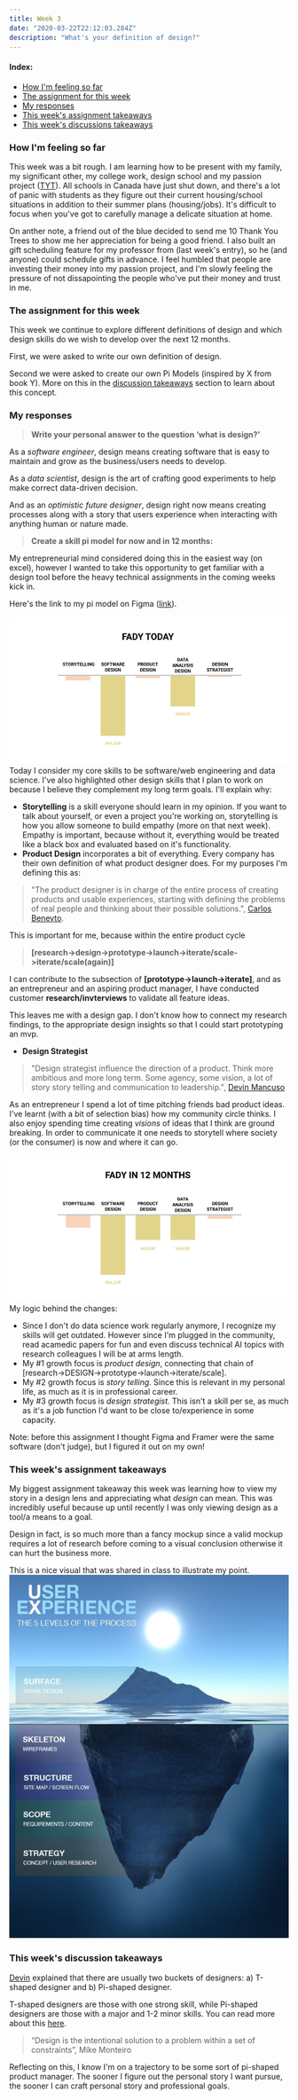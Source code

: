 ```yaml
---
title: Week 3
date: "2020-03-22T22:12:03.284Z"
description: "What's your definition of design?"
---
```


#### Index:

- [How I'm feeling so far](#howAmIfeeling)
- [The assignment for this week](#assignment)
- [My responses](#responses)
- [This week's assignment takeaways](#assignmentTakeaways)
- [This week's discussions takeaways](#discussionTakeaways)

### <a name="howAmIfeeling"></a> How I'm feeling so far

This week was a bit rough. I am learning how to be present with my family, my significant other, my college work, design school and my passion project ([TYT](https://thankyoutrees)). All schools in Canada have just shut down, and there's a lot of panic with students as they figure out their current housing/school situations in addition to their summer plans (housing/jobs). It's difficult to focus when you've got to carefully manage a delicate situation at home.

On anther note, a friend out of the blue decided to send me 10 Thank You Trees to show me her appreciation for being a good friend. I also built an gift scheduling feature for my professor from (last week's entry), so he (and anyone) could schedule gifts in advance. I feel humbled that people are investing their money into my passion project, and I'm slowly feeling the pressure of not dissapointing the people who've put their money and trust in me. 

### <a name="assignment"></a> The assignment for this week

This week we continue to explore different definitions of design and which design skills do we wish to develop over the next 12 months.

First, we were asked to write our own definition of design.

Second we were asked to create our own Pi Models (inspired by X from book Y). More on this in the [discussion takeaways](#discussionTakeaways) section to learn about this concept.

### <a name="responses"></a> My responses

> **Write your personal answer to the question ‘what is design?’**

As a _software engineer_, design means creating software that is easy to maintain and grow as the business/users needs to develop.

As a _data scientist_, design is the art of crafting good experiments to help make correct data-driven decision.

And as an _optimistic future designer_, design right now means creating processes along with a story that users experience when interacting with anything human or nature made.

> **Create a skill pi model for now and in 12 months:**

My entrepreneurial mind considered doing this in the easiest way (on excel), however I wanted to take this opportunity to get familiar with a design tool before the heavy technical assignments in the coming weeks kick in.

Here's the link to my pi model on Figma ([link](https://www.figma.com/file/aPusehUDuFMZ27XmlJPgZV/Week-2---Design-Skill-Pi-Chart?node-id=0%3A1)).

![skills today](./today.png)
Today I consider my core skills to be software/web engineering and data science. I've also highlighted other design skills that I plan to work on because I believe they complement my long term goals. I'll explain why:

- **Storytelling** is a skill everyone should learn in my opinion. If you want to talk about yourself, or even a project you're working on, storytelling is how you allow someone to build empathy (more on that next week). Empathy is important, because without it, everything would be treated like a black box and evaluated based on it's functionality.
- **Product Design** incorporates a bit of everything. Every company has their own definition of what product designer does. For my purposes I'm defining this as: 

>"The product designer is in charge of the entire process of creating products and usable experiences, starting with defining the problems of real people and thinking about their possible solutions.", [Carlos Beneyto](https://uxdesign.cc/the-job-of-the-product-designer-and-its-importance-in-a-startup-37f7235f5955).

This is important for me, because within the entire product cycle 
>**[research->design->prototype->launch->iterate/scale->iterate/scale(again)]**

I can contribute to the subsection of **[prototype->launch->iterate]**, and as an entrepreneur and an aspiring product manager, I have conducted customer **research/invterviews** to validate all feature ideas. 

This leaves me with a design gap. I don't know how to connect my research findings, to the appropriate design insights so that I could start prototyping an mvp. 

- **Design Strategist** 
> "Design strategist influence the direction of a product. Think more ambitious and more long term. Some agency, some vision, a lot of story story telling and communication to leadership.", [Devin Mancuso](https://dev.in)

As an entrepreneur I spend a lot of time pitching friends bad product ideas. I've learnt (with a bit of selection bias) how my community circle thinks. I also enjoy spending time creating _visions_ of ideas that I think are ground breaking. In order to communicate it one needs to storytell where society (or the consumer) is now and where it can go.

![skills in 12 months](./12months.png)
My logic behind the changes: 
- Since I don't do data science work regularly anymore, I recognize my skills will get outdated. However since I'm plugged in the community, read acamedic papers for fun and even discuss technical AI topics with research colleagues I will be at arms length. 
- My #1 growth focus is *product design*, connecting that chain of [research->DESIGN->prototype->launch->iterate/scale]. 
- My #2 growth focus is *story telling*. Since this is relevant in my personal life, as much as it is in professional career.
- My #3 growth focus is *design strategist*. This isn't a skill per se, as much as it's a job function I'd want to be close to/experience in some capacity.

Note: before this assignment I thought Figma and Framer were the same software (don't judge), but I figured it out on my own!

### <a name="assignmentTakeaways"></a> This week's assignment takeaways
My biggest assignment takeaway this week was learning how to view my story in a design lens and appreciating what *design* can mean. This was incredibly useful because up until recently I was only viewing design as a tool/a means to a goal.

Design in fact, is so much more than a fancy mockup since a valid mockup requires a lot of research before coming to a visual conclusion otherwise it can hurt the business more. 

This is a nice visual that was shared in class to illustrate my point.
![ux work](./ux.jpg)

### <a name="discussionTakeaways"></a> This week's discussion takeaways

[Devin](https://dev.in/) explained that there are usually two buckets of designers: a) T-shaped designer and b) Pi-shaped designer.

T-shaped designers are those with one strong skill, while Pi-shaped designers are those with a major and 1-2 minor skills. You can read more about this [here](https://medium.com/@cminion/t-shaped-people-pi-shaped-people-and-cthulhu-shaped-people-b44888e0bac4). 

> “Design is the intentional solution to a problem within a set of constraints”, Mike Monteiro

Reflecting on this, I know I'm on a trajectory to be some sort of pi-shaped product manager. The sooner I figure out the personal story I want pursue, the sooner I can craft personal story and professional goals.